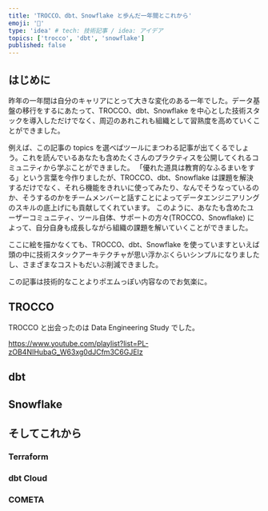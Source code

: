 ```yaml
---
title: 'TROCCO、dbt、Snowflake と歩んだ一年間とこれから'
emoji: '🔖'
type: 'idea' # tech: 技術記事 / idea: アイデア
topics: ['trocco', 'dbt', 'snowflake']
published: false
---
```


## はじめに

昨年の一年間は自分のキャリアにとって大きな変化のある一年でした。データ基盤の移行をするにあたって、TROCCO、dbt、Snowflake を中心とした技術スタックを導入しただけでなく、周辺のあれこれも組織として習熟度を高めていくことができました。

例えば、この記事の topics を選べばツールにまつわる記事が出てくるでしょう。これを読んでいるあなたも含めたくさんのプラクティスを公開してくれるコミュニティから学ぶことができました。
「優れた道具は教育的なふるまいをする」という言葉を今作りましたが、TROCCO、dbt、Snowflake は課題を解決するだけでなく、それら機能をきれいに使ってみたり、なんでそうなっているのか、そうするのかをチームメンバーと話すことによってデータエンジニアリングのスキルの底上げにも貢献してくれています。
このように、あなたも含めたユーザーコミュニティ、ツール自体、サポートの方々(TROCCO、Snowflake) によって、自分自身も成長しながら組織の課題を解いていくことができました。

ここに絵を描かなくても、TROCCO、dbt、Snowflake を使っていますといえば頭の中に技術スタックアーキテクチャが思い浮かぶくらいシンプルになりましたし、さまざまなコストもだいぶ削減できました。

この記事は技術的なことよりポエムっぽい内容なのでお気楽に。

## TROCCO

TROCCO と出会ったのは Data Engineering Study でした。

https://www.youtube.com/playlist?list=PL-zOB4NIHubaG_W63xg0dJCfm3C6GJEIz

## dbt

## Snowflake

## そしてこれから

### Terraform

### dbt Cloud

### COMETA
